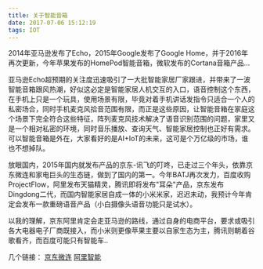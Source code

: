 ```yaml
---
title: 关于智能音箱
date: 2017-07-06 15:12:19
tags: IOT
---
```


2014年亚马逊发布了Echo，2015年Google发布了Google Home，并于2016年再次更新，今年苹果发布的HomePod智能音箱，微软发布的Cortana音箱产品...

亚马逊Echo超预期的关注度迅速吸引了一大批智能家居厂家跟进，并带来了一波智能音箱跟风热潮，好似这必定是智能家居人机交互的入口，语音控制这个东西，在手机上只是一个玩具，使用场景有限，毕竟对着手机讲话发指令只适合一个人的私密场合，同时手机麦克风拾音范围有限，而正是这些原因，让智能音箱在家庭这个场景下完全符合这些特征，阵列麦克风技术解决了语音识别范围的问题，家里又是一个相对私密的环境，同时音乐播放、查询天气、智能家居控制也正好有需求。
可以智能音箱是外在，大家看好的是AI+IoT的未来，这可是个万亿级的市场，谁也不想掉队。

放眼国内，2015年国内就发布产品的京东-讯飞的叮咚，已走过三个年头，依靠京东微连和家电巨头的生态链，做到了国内的第一。今年BATJ再次发力，百度收购ProjectFlow，阿里发布天猫精灵，腾讯即将发布"耳朵"产品，京东发布Dingdong二代，而国内智能家居自成一体的小米米家，迟迟未动，我预计今年肯定会发布一款重磅语音产品（小白摄像头语音功能只是试水）。

以我的理解，京东阿里肯定会走亚马逊的路线，通过自身的电商平台，要求或吸引各大电器电子厂商既接入，而小米则更像苹果主要以自家生态为主，腾讯则朝着谷歌看齐，而百度可能只有智能车..

几个链接：
[京东微连](http://devsmart.jd.com/)
[阿里智能](https://open.aliplus.com/)
